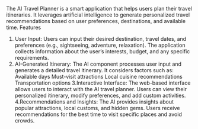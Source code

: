 The AI Travel Planner is a smart application that helps users plan their travel itineraries. It leverages artificial intelligence to generate personalized travel recommendations based on user preferences, destinations, and available time.
Features
1. User Input:
Users can input their desired destination, travel dates, and preferences (e.g., sightseeing, adventure, relaxation).
The application collects information about the user’s interests, budget, and any specific requirements.
2. AI-Generated Itinerary:
The AI component processes user input and generates a detailed travel itinerary.
It considers factors such as:
Available days
Must-visit attractions
Local cuisine recommendations
Transportation options
3.Interactive Interface:
The web-based interface allows users to interact with the AI travel planner.
Users can view their personalized itinerary, modify preferences, and add custom activities.
4.Recommendations and Insights:
The AI provides insights about popular attractions, local customs, and hidden gems.
Users receive recommendations for the best time to visit specific places and avoid crowds.
